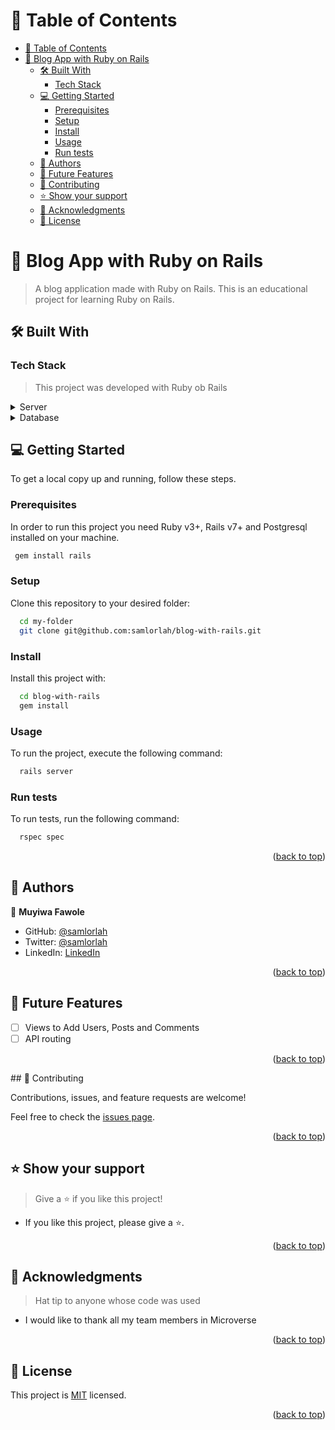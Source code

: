 <a name="readme-top"></a>
# 📗 Table of Contents

- [📗 Table of Contents](#-table-of-contents)
- [📖 Blog App with Ruby on Rails ](#-blog-app-with-ruby-on-rails-)
  - [🛠 Built With ](#-built-with-)
    - [Tech Stack ](#tech-stack-)
  - [💻 Getting Started ](#-getting-started-)
    - [Prerequisites](#prerequisites)
    - [Setup](#setup)
    - [Install](#install)
    - [Usage](#usage)
    - [Run tests](#run-tests)
  - [👥 Authors ](#-authors-)
  - [🔭 Future Features ](#-future-features-)
  - [🤝 Contributing ](#-contributing-)
  - [⭐️ Show your support ](#️-show-your-support-)
  - [🙏 Acknowledgments ](#-acknowledgments-)
  - [📝 License ](#-license-)

# 📖 Blog App with Ruby on Rails <a name="about-project"></a>

> A blog application made with Ruby on Rails. This is an educational project for learning Ruby on Rails.

## 🛠 Built With <a name="built-with"></a>

### Tech Stack <a name="tech-stack"></a>

> This project was developed with Ruby ob Rails

<details>
  <summary>Server</summary>
  <ul>
    <li><a href="https://www.ruby-lang.org/en/">Ruby</a></li>
  </ul>
</details>

<details>
<summary>Database</summary>
  <ul>
    <li><a href="https://www.postgresql.org/">PostgreSQL</a></li>
  </ul>
</details>

## 💻 Getting Started <a name="getting-started"></a>

To get a local copy up and running, follow these steps.

### Prerequisites

In order to run this project you need Ruby v3+, Rails v7+ and Postgresql installed on your machine.

```sh
 gem install rails
```
### Setup

Clone this repository to your desired folder:

```sh
  cd my-folder
  git clone git@github.com:samlorlah/blog-with-rails.git
```
### Install

Install this project with:


```sh
  cd blog-with-rails
  gem install
```
### Usage

To run the project, execute the following command:


```sh
  rails server
```

### Run tests

To run tests, run the following command:

```sh
  rspec spec
```

<p align="right">(<a href="#readme-top">back to top</a>)</p>

## 👥 Authors <a name="authors"></a>

👤 **Muyiwa Fawole**

- GitHub: [@samlorlah](https://github.com/samlorlah)
- Twitter: [@samlorlah](https://twitter.com/samlorlah)
- LinkedIn: [LinkedIn](https://linkedin.com/in/muyiwa-fawole)

<p align="right">(<a href="#readme-top">back to top</a>)</p>

## 🔭 Future Features <a name="future-features"></a>

- [ ] Views to Add Users, Posts and Comments
- [ ] API routing

<p align="right">(<a href="#readme-top">back to top</a>)</p>
## 🤝 Contributing <a name="contributing"></a>

Contributions, issues, and feature requests are welcome!

Feel free to check the [issues page](../../issues/).

<p align="right">(<a href="#readme-top">back to top</a>)</p>


## ⭐️ Show your support <a name="support"></a>

> Give a ⭐️ if you like this project!
- If you like this project, please give a ⭐️.

<p align="right">(<a href="#readme-top">back to top</a>)</p>

## 🙏 Acknowledgments <a name="acknowledgements"></a>

> Hat tip to anyone whose code was used
- I would like to thank all my team members in Microverse

<p align="right">(<a href="#readme-top">back to top</a>)</p>

## 📝 License <a name="license"></a>

This project is [MIT](./MIT.md) licensed.

<p align="right">(<a href="#readme-top">back to top</a>)</p>